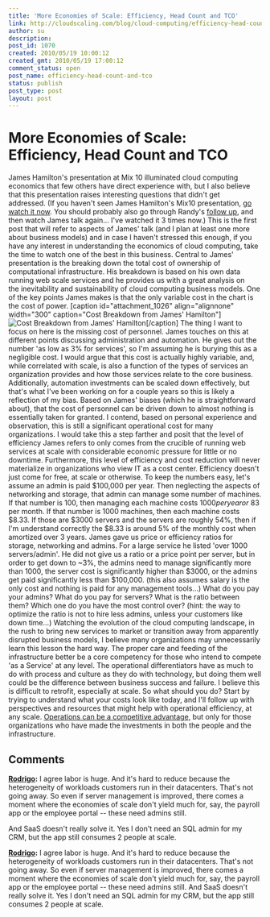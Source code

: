 ```yaml
---
title: 'More Economies of Scale: Efficiency, Head Count and TCO'
link: http://cloudscaling.com/blog/cloud-computing/efficiency-head-count-and-tco/
author: su
description: 
post_id: 1070
created: 2010/05/19 10:00:12
created_gmt: 2010/05/19 17:00:12
comment_status: open
post_name: efficiency-head-count-and-tco
status: publish
post_type: post
layout: post
---
```


# More Economies of Scale: Efficiency, Head Count and TCO

James Hamilton's presentation at Mix 10 illuminated cloud computing economics that few others have direct experience with, but I also believe that this presentation raises interesting questions that didn't get addressed. (If you haven't seen James Hamilton's Mix10 presentation, [go watch it now](http://live.visitmix.com/MIX10/Sessions/EX01). You should probably also go through Randy's [follow up](/blog/cloud-computing/understanding-cloud-datacenter-economies-of-scale), and then watch James talk again... I've watched it 3 times now.) This is the first post that will refer to aspects of James' talk (and I plan at least one more about business models) and in case I haven't stressed this enough, if you have any interest in understanding the economics of cloud computing, take the time to watch one of the best in this business. Central to James' presentation is the breaking down the total cost of ownership of computational infrastructure. His breakdown is based on his own data running web scale services and he provides us with a great analysis on the inevitability and sustainability of cloud computing business models. One of the key points James makes is that the only variable cost in the chart is the cost of power. [caption id="attachment_1026" align="alignnone" width="300" caption="Cost Breakdown from James' Hamilton"]![Cost Breakdown from James' Hamilton](http://cloudscaling.com/wp-content/uploads/2010/05/james-hamilton-pie-chart-300x188.png)[/caption] The thing I want to focus on here is the missing cost of personnel. James touches on this at different points discussing administration and automation. He gives out the number 'as low as 3% for services', so I'm assuming he is burying this as a negligible cost. I would argue that this cost is actually highly variable, and, while correlated with scale, is also a function of the types of services an organization provides and how those services relate to the core business. Additionally, automation investments can be scaled down effectively, but that's what I've been working on for a couple years so this is likely a reflection of my bias. Based on James' biases (which he is straightforward about), that the cost of personnel can be driven down to almost nothing is essentially taken for granted. I contend, based on personal experience and observation, this is still a significant operational cost for many organizations. I would take this a step farther and posit that the level of efficiency James refers to only comes from the crucible of running web services at scale with considerable economic pressure for little or no downtime. Furthermore, this level of efficiency and cost reduction will never materialize in organizations who view IT as a cost center. Efficiency doesn't just come for free, at scale or otherwise. To keep the numbers easy, let's assume an admin is paid $100,000 per year. Then neglecting the aspects of networking and storage, that admin can manage some number of machines. If that number is 100, then managing each machine costs $1000 per year or ~$83 per month. If that number is 1000 machines, then each machine costs $8.33. If those are $3000 servers and the servers are roughly 54%, then if I'm understand correctly the $8.33 is around 5% of the monthly cost when amortized over 3 years. James gave us price or efficiency ratios for storage, networking and admins. For a large service he listed 'over 1000 servers/admin'. He did not give us a ratio or a price point per server, but in order to get down to ~3%, the admins need to manage significantly more than 1000, the server cost is significantly higher than $3000, or the admins get paid significantly less than $100,000. (this also assumes salary is the only cost and nothing is paid for any management tools...) What do you pay your admins? What do you pay for servers? What is the ratio between them? Which one do you have the most control over? (hint: the way to optimize the ratio is not to hire less admins, unless your customers like down time...) Watching the evolution of the cloud computing landscape, in the rush to bring new services to market or transition away from apparently disrupted business models, I believe many organizations may unnecessarily learn this lesson the hard way. The proper care and feeding of the infrastructure better be a core competency for those who intend to compete 'as a Service' at any level. The operational differentiators have as much to do with process and culture as they do with technology, but doing them well could be the difference between business success and failure. I believe this is difficult to retrofit, especially at scale. So what should you do? Start by trying to understand what your costs look like today, and I'll follow up with perspectives and resources that might help with operational efficiency, at any scale. [Operations can be a competitive advantage,](http://radar.oreilly.com/2007/10/operations-is-a-competitive-ad.html) but only for those organizations who have made the investments in both the people and the infrastructure.

## Comments

**[Rodrigo](#524 "2010-05-19 17:59:34"):** I agree labor is huge. And it's hard to reduce because the heterogeneity of workloads customers run in their datacenters. That's not going away. So even if server management is improved, there comes a moment where the economies of scale don't yield much for, say, the payroll app or the employee portal -- these need admins still.   
  
And SaaS doesn't really solve it. Yes I don't need an SQL admin for my CRM, but the app still consumes 2 people at scale.

**[Rodrigo](#2198 "2010-05-19 17:59:00"):** I agree labor is huge. And it's hard to reduce because the heterogeneity of workloads customers run in their datacenters. That's not going away. So even if server management is improved, there comes a moment where the economies of scale don't yield much for, say, the payroll app or the employee portal -- these need admins still. And SaaS doesn't really solve it. Yes I don't need an SQL admin for my CRM, but the app still consumes 2 people at scale.

